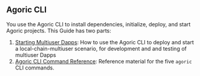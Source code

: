 ## Agoric CLI

You use the Agoric CLI to install dependencies, initialize, deploy, and start Agoric projects. This Guide has two parts:
1. [Starting Multiuser Dapps](./starting-multiuser-dapps.md): How to use the Agoric CLI to deploy and start a local-chain-multiuser scenario, for development and and testing of multiuser Dapps
2. [Agoric CLI Command Reference](./commands.md): Reference material for the five `agoric` CLI commands.
